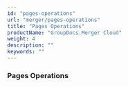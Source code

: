 ```yaml
---
id: "pages-operations"
url: "merger/pages-operations"
title: "Pages Operations"
productName: "GroupDocs.Merger Cloud"
weight: 4
description: ""
keywords: ""
---
```


### Pages Operations ###

